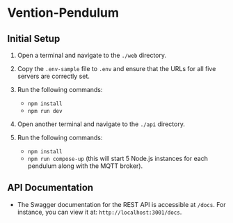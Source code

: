 # Vention-Pendulum

## Initial Setup

1. Open a terminal and navigate to the `./web` directory.
2. Copy the `.env-sample` file to `.env` and ensure that the URLs for all five servers are correctly set.
3. Run the following commands:
   - `npm install`
   - `npm run dev`

4. Open another terminal and navigate to the `./api` directory.
5. Run the following commands:
   - `npm install`
   - `npm run compose-up` (this will start 5 Node.js instances for each pendulum along with the MQTT broker).

## API Documentation

- The Swagger documentation for the REST API is accessible at `/docs`. For instance, you can view it at: `http://localhost:3001/docs`.
